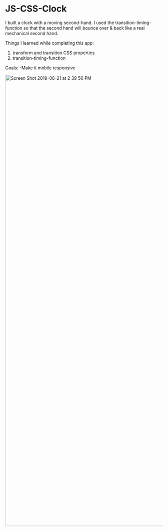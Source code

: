 # JS-CSS-Clock

I built a clock with a moving second-hand. 
I used the transition-timing-function so that the second hand will bounce over & back like a real mechanical second hand.

Things I learned while completing this app:
<ol>
  <li>transform and transition CSS properties</li>
<li>transition-timing-function </li>
  </ol>

Goals:
-Make it mobile responsive

<img width="1440" alt="Screen Shot 2019-06-21 at 2 39 50 PM" src="https://user-images.githubusercontent.com/29503790/59944346-8872a080-9432-11e9-9fe1-fda21fdc1abe.png">
